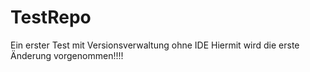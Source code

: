# TestRepo
Ein erster Test mit Versionsverwaltung ohne IDE
Hiermit wird die erste Änderung vorgenommen!!!!
